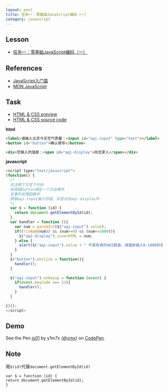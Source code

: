 ```yaml
---
layout: post
title: 任务一：零基础JavaScript编码（一）
category: javascript
---
```


## Lesson

* [任务一：零基础JavaScript编码（一）](http://ife.baidu.com/course/detail/id/93)

## References

* [JavaScript入门篇](http://www.imooc.com/view/36)
* [MDN JavaScript](https://developer.mozilla.org/zh-CN/docs/Web/JavaScript)

## Task

* [HTML & CSS preview](http://iymx.coding.me/ife/javascript/task01/index.html)
* [HTML & CSS source code](https://github.com/yangmaoxin/ife/blob/master/codes/javascript/task01.html)

**html**
```html
<label>请输入北京今天空气质量：<input id="aqi-input" type="text"></label>
<button id="button">确认填写</button>

<div>您输入的值是：<span id="aqi-display">尚无录入</span></div>
```

**javascript**
```javascript
<script type="text/javascript">
(function() {
  /*  
  在注释下方写下代码
  给按钮button绑定一个点击事件
  在事件处理函数中
  获取aqi-input输入的值，并显示在aqi-display中
  */
  var $ = function (id) {
    return document.getElementById(id);
  }
  var handler = function (){
    var num = parseInt($("aqi-input").value);
    if((!isNaN(num)) && (num>=0) && (num<=1000)){
      $("aqi-display").innerHTML = num;
    } else {
      alert($("aqi-input").value + " 不是有效的AQI数值，请重新输入0-1000的有效整数！")
    }
  }
  $("button").onclick = function(){
    handler();
  }
  
  $("aqi-input").onkeyup = function (event) {
    if(event.keyCode === 13){
      handler();
    }
  }
  
})();
</script>
```

## Demo
<p data-height="265" data-theme-id="dark" data-slug-hash="xqYeqK" data-default-tab="result" data-user="ymx" data-embed-version="2" data-pen-title="js01" class="codepen">See the Pen <a href="http://codepen.io/ymx/pen/xqYeqK/">js01</a> by y1m7x (<a href="http://codepen.io/ymx">@ymx</a>) on <a href="http://codepen.io">CodePen</a>.</p>
<script async src="https://production-assets.codepen.io/assets/embed/ei.js"></script>

## Note
用`$(id)`代替`document.getElementById(id)`
```
var $ = function (id) {
return document.getElementById(id);
}
```